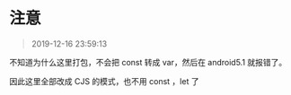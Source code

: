 # 注意

> 2019-12-16 23:59:13

不知道为什么这里打包，不会把 const 转成 var，然后在 android5.1 就报错了。

因此这里全部改成 CJS 的模式，也不用 const ，let 了
